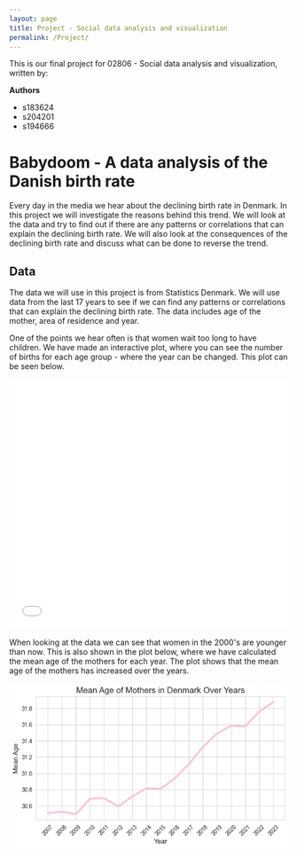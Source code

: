 ```yaml
---
layout: page
title: Project - Social data analysis and visualization
permalink: /Project/
---
```

This is our final project for 02806 - Social data analysis and visualization, written by:

**Authors**
* s183624
* s204201
* s194666

# Babydoom - A data analysis of the Danish birth rate
Every day in the media we hear about the declining birth rate in Denmark. In this project we will investigate the reasons behind this trend. We will look at the data and try to find out if there are any patterns or correlations that can explain the declining birth rate. We will also look at the consequences of the declining birth rate and discuss what can be done to reverse the trend.

## Data
The data we will use in this project is from Statistics Denmark. We will use data from the last 17 years to see if we can find any patterns or correlations that can explain the declining birth rate. The data includes age of the mother, area of residence and year.

One of the points we hear often is that women wait too long to have children. We have made an interactive plot, where you can see the number of births for each age group - where the year can be changed. This plot can be seen below.
<iframe src="/births_vs_age.html" width = "100%" height="450" frameborder="0"></iframe>

When looking at the data we can see that women in the 2000's are younger than now. This is also shown in the plot below, where we have calculated the mean age of the mothers for each year. The plot shows that the mean age of the mothers has increased over the years.

![Mean age](mean_age.png)